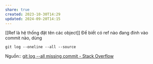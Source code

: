 ```yaml
---
share: true
created: 2023-10-30T14:29
updated: 2024-09-20T14:15
---
```

[[Ref là hệ thống đặt tên các object]]
Để biết có ref nào đang đính vào commit nào, dùng 
```
git log --oneline --all --source
```
Nguồn:: [git log --all missing commit - Stack Overflow](https://stackoverflow.com/q/15426257/3416774)